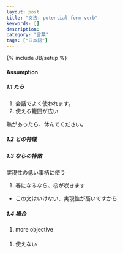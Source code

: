 ```yaml
---
layout: post
title: "文法: potential form verb"
keywords: []
description: 
category: "言葉"
tags: ["日本語"]
---
```

{% include JB/setup %}

#### Assumption

##### 1.1 たら
1. 会話でよく使われます。
2. 使える範囲が広い

熱があったら、休んでください。

##### 1.2 との特徴

##### 1.3 ならの特徴
実現性の低い事柄に使う
1.  春になるなら、桜が咲きます
- この文はいけない、実現性が高いですから

##### 1.4 場合
1. more objective


####
1. 使えない
